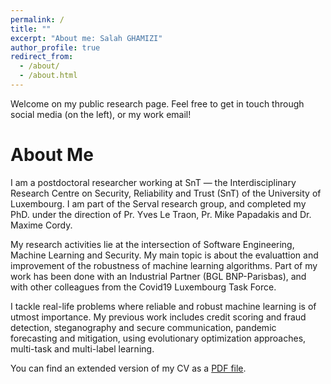 ```yaml
---
permalink: /
title: ""
excerpt: "About me: Salah GHAMIZI"
author_profile: true
redirect_from: 
  - /about/
  - /about.html
---
```


Welcome on my public research page. Feel free to get in touch through social media (on the left), or my work email!

About Me
======
I am a postdoctoral researcher working at SnT — the Interdisciplinary Research Centre on Security, Reliability and Trust (SnT) of the University of Luxembourg.
I am part of the Serval research group, and completed my PhD. under the direction of Pr. Yves Le Traon, Pr. Mike Papadakis and Dr. Maxime Cordy.

My research activities lie at the intersection of Software Engineering, Machine Learning and Security. 
My main topic is about the evaluattion and improvement of the robustness of machine learning algorithms.
Part of my work has been done with an Industrial Partner (BGL BNP-Parisbas), and with other colleagues from the Covid19 Luxembourg Task Force.

I tackle real-life problems where reliable and robust machine learning is of utmost importance. My previous work includes credit scoring and fraud detection, steganography and secure communication, pandemic forecasting and mitigation, using evolutionary optimization approaches, multi-task and multi-label learning.
 

You can find an extended version of my CV as a [PDF file](https://yamizi.github.io/page/files/cv.pdf).
